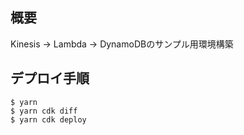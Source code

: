 ## 概要

Kinesis → Lambda → DynamoDBのサンプル用環境構築


## デプロイ手順

```
$ yarn
$ yarn cdk diff
$ yarn cdk deploy
```
